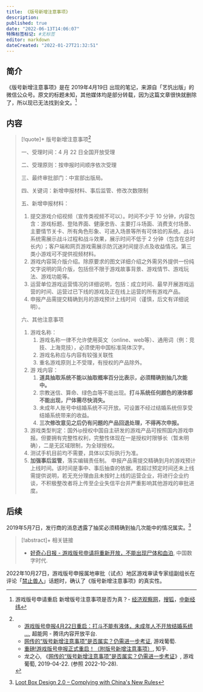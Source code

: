 ```yaml
---
title: 《版号新增注意事项》
description:
published: true
date: "2022-06-13T14:06:07"
特殊标签标记: #无标签
editor: markdown
dateCreated: "2022-01-27T21:32:51"
---
```


## 简介

《版号新增注意事项》是在 2019年4月19日 出现的笔记，来源自「艺忛出版」的微信公众号。原文的标题未知，其他媒体均是部分转载，因为这篇文章很快就删除了，所以现已无法找到全文。[^354]

[^354]: 游戏版号申请重启 新增版号注意事项是否为真？- [经济观察网](https://web.archive.org/web/20220127140510/https://m.eeo.com.cn/2019/0424/354320.shtml)，[搜狐](https://web.archive.org/web/20220127140520/https://www.sohu.com/a/310066843_118622)，[中新经纬](https://web.archive.org/web/20220127140307/https://www.jwview.com/jingwei/html/04-24/228364.shtml)

## 内容

> [!quote]+ 版号新增注意事项[^755J]
>
> 一、受理时间：4 月 22 日全国开放受理
>
> 二、受理原则：按申报时间顺序依次受理
>
> 三、最终审批部门：中宣部出版局。
>
> 四、关键词：新增申报材料、事后监管、修改次数限制
>
> 五、新增申报材料：
>
> 1.  提交游戏介绍视频（宣传类视频不可以）。时间不少于 10 分钟，内容包含：游戏标题、登陆界面、健康忠告、主要打斗场面、消费支付场景、主要情节关卡、所有角色形象、可进入场景等所有可体验的系统。战斗系统需展示战斗过程和战斗效果，展示时间不低于 2 分钟（包含在总时长内）；客户端和网页游戏需展示防沉迷时间提示点及收益情况。第三类小游戏可不提供视频材料。
> 2.  游戏内容简介版介绍。除原要求的图文详细介绍之外需另外提供一份纯文字说明的简介版，包括但不限于游戏故事背景、游戏情节、游戏玩法、游戏功能等。
> 3.  运营单位游戏运营情况的详细说明，包括：成立时间、最早开展游戏运营的时间、运营过已下线的游戏及正在线上运营的所有游戏产品。
> 4.  申报产品需提交精确到月的游戏预计上线时间（谨慎，后文有详细说明）。
>
> 六、其他注意事项
>
> 1.  游戏名称：
>     1.  游戏名称一律不允许使用英文（online、web等）、通用词（例：竞技、上海竞技），必须使用中国标准简体汉字。
>     2.  游戏名称应与内容有较强关联性
>     3.  重名游戏原则上不受理，有授权的产品除外。
> 2.  游  戏内容：
>     1.  **道具抽取系统不能以抽取概率百分比表示，必须精确到抽几次能中。**
>     2.  宗教迷信、算命、绿色血等不能出现。**打斗系统任何颜色的液体都不能出现，尸体需尽快消失。**
>     3.  未成年人账号中结婚系统不可开放。可设置不经过结婚系统但享受结婚系统带来的收益。
>     4.  **三次修改意见之后仍有问题的产品回退处理，不得再次申报。**
> 3.  游戏类型判定：国外ip授权中国自主研发的游戏产品可按照国内游戏申报。但要拥有完整性权利，完整性体现在一是授权时限够长（暂未明确），二是无区域限制，为全球授权。
> 4.  测试手机目前均不需要，具体以实际执行为准。
> 5.  **加强事后监管**，落实编辑责任制。
>     申报产品需提交精确到月的游戏预计上线时间。该时间是事中、事后抽查的依据。若超过预定时间还未上线需提供说明，若无充分理由且未按时上线的运营企业，将进行企业约谈，不积极整改者将上传至企业失信平台并严重影响其他游戏的审批进度。

[^755J]:
    +   [游戏版号申报4月22日重启：打斗不能有液体，未成年人不开放结婚系统 ...](https://web.archive.org/web/20220127133132/https://page.om.qq.com/page/OKFU--Ws755JyrSReARYDwfA0), 超能网 - 腾讯内容开放平台.
    +   [网传的“版号新增注意事项”是否属实？仍需进一步考证](https://web.archive.org/web/20201112004340/http://youxiputao.com/articles/17540), 游戏葡萄.
    +   [重磅!游戏版号申报正式重启！（附版号新增注意事项）](https://web.archive.org/web/20220127140656/https://zhuanlan.zhihu.com/p/63293886), 知乎.
    +   龙之心, 《[网传的“版号新增注意事项”是否属实？仍需进一步考证](https://web.archive.org/web/20201112004340/http://youxiputao.com/articles/17540)》, 游戏葡萄, 2019-04-22. (参照 2022-10-28).

## 后续

2019年5月7日，发行商的消息透露了抽奖必须精确到抽几次能中的情况属实。[^lbd2]

[^lbd2]: [Loot Box Design 2.0 – Complying with China's New Rules](https://web.archive.org/web/20211129161018/https://www.gamedeveloper.com/business/loot-box-design-2-0-complying-with-china-s-new-rules)

> [!abstract]+ 相关链接
>
> +   [好奇心日报 - 游戏版号申请将重新开放，不能出现尸体和血泊](https://chinadigitaltimes.net/chinese/609326.html), 中国数字时代.

2022年10月27日，游戏版号申报属地审批（试点）地区游戏审读专家组副组长在评论「[禁止兽人](/unclear/禁止兽人.md)」话题时，确认了《版号新增注意事项》的真实性。
